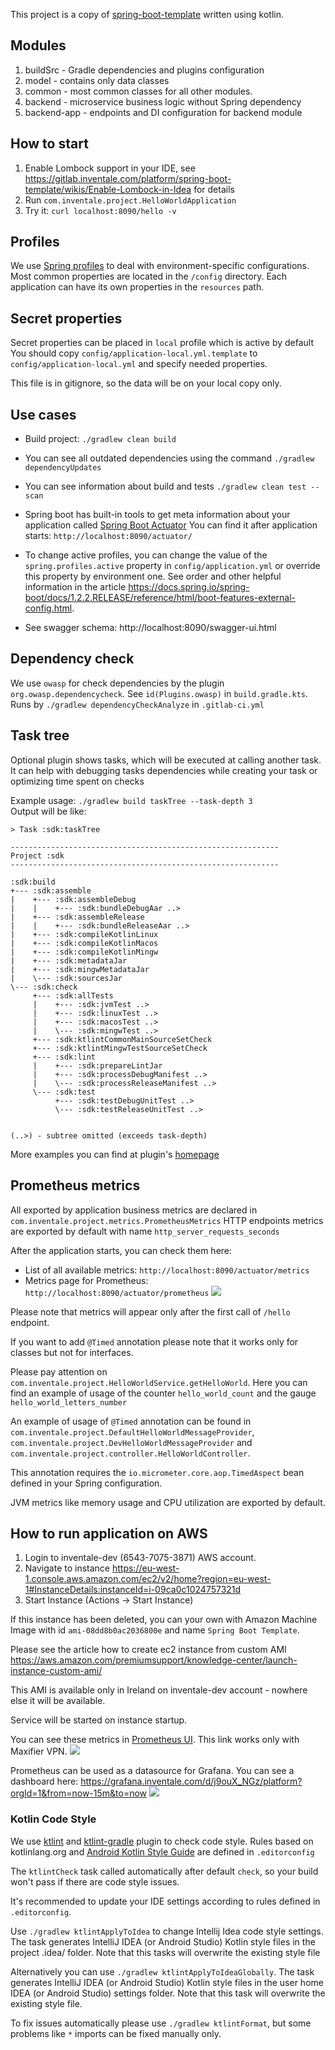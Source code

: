 This project is a copy of [spring-boot-template](https://gitlab.inventale.com/platform/templates/spring-boot-template) written using kotlin.

## Modules

1) buildSrc - Gradle dependencies and plugins configuration
2) model - contains only data classes
3) common - most common classes for all other modules.
4) backend - microservice business logic without Spring dependency 
5) backend-app - endpoints and DI configuration for backend module


## How to start

1) Enable Lombock support in your IDE, see https://gitlab.inventale.com/platform/spring-boot-template/wikis/Enable-Lombock-in-Idea for details
1) Run `com.inventale.project.HelloWorldApplication`
2) Try it: `curl localhost:8090/hello -v`

## Profiles

We use [Spring profiles](https://docs.spring.io/spring-boot/docs/current/reference/html/spring-boot-features.html#boot-features-profiles)
to deal with environment-specific configurations.
Most common properties are located in the `/config` directory.
Each application can have its own properties in the `resources` path.

## Secret properties

Secret properties can be placed in `local` profile which is active by default
You should copy `config/application-local.yml.template` to `config/application-local.yml`
and specify needed properties.

This file is in gitignore, so the data will be on your local copy only.

## Use cases
* Build project: `./gradlew clean build`

* You can see all outdated dependencies using the command `./gradlew dependencyUpdates`

* You can see information about build and tests `./gradlew clean test --scan`

* Spring boot has built-in tools to get meta information about your application
called [Spring Boot Actuator](https://docs.spring.io/spring-boot/docs/current/reference/html/production-ready-features.html)
You can find it after application starts: `http://localhost:8090/actuator/`

* To change active profiles, you can change the value of the `spring.profiles.active` property in `config/application.yml`
or override this property by environment one. See order and other helpful information in the article https://docs.spring.io/spring-boot/docs/1.2.2.RELEASE/reference/html/boot-features-external-config.html.

* See swagger schema: http://localhost:8090/swagger-ui.html

## Dependency check

We use `owasp` for check dependencies by the plugin `org.owasp.dependencycheck`.
See `id(Plugins.owasp)` in `build.gradle.kts`. Runs by `./gradlew dependencyCheckAnalyze` in `.gitlab-ci.yml`


## Task tree
Optional plugin shows tasks, which will be executed at calling another task. It can help with debugging tasks dependencies while creating your task or optimizing time spent on checks

Example usage: `./gradlew build taskTree --task-depth 3`  
Output will be like:
```
> Task :sdk:taskTree

------------------------------------------------------------
Project :sdk
------------------------------------------------------------

:sdk:build
+--- :sdk:assemble
|    +--- :sdk:assembleDebug
|    |    +--- :sdk:bundleDebugAar ..>
|    +--- :sdk:assembleRelease
|    |    +--- :sdk:bundleReleaseAar ..>
|    +--- :sdk:compileKotlinLinux
|    +--- :sdk:compileKotlinMacos
|    +--- :sdk:compileKotlinMingw
|    +--- :sdk:metadataJar
|    +--- :sdk:mingwMetadataJar
|    \--- :sdk:sourcesJar
\--- :sdk:check
     +--- :sdk:allTests
     |    +--- :sdk:jvmTest ..>
     |    +--- :sdk:linuxTest ..>
     |    +--- :sdk:macosTest ..>
     |    \--- :sdk:mingwTest ..>
     +--- :sdk:ktlintCommonMainSourceSetCheck
     +--- :sdk:ktlintMingwTestSourceSetCheck
     +--- :sdk:lint
     |    +--- :sdk:prepareLintJar
     |    +--- :sdk:processDebugManifest ..>
     |    \--- :sdk:processReleaseManifest ..>
     \--- :sdk:test
          +--- :sdk:testDebugUnitTest ..>
          \--- :sdk:testReleaseUnitTest ..>


(..>) - subtree omitted (exceeds task-depth)
```

More examples you can find at plugin's [homepage](https://github.com/dorongold/gradle-task-tree)

## Prometheus metrics

All exported by application business metrics are declared in `com.inventale.project.metrics.PrometheusMetrics`
HTTP endpoints metrics are exported by default with name `http_server_requests_seconds` 

After the application starts, you can check them here:
* List of all available metrics: `http://localhost:8090/actuator/metrics`
* Metrics page for Prometheus: `http://localhost:8090/actuator/prometheus`
![](resources/prometheus_metrics.png)

Please note that metrics will appear only after the first call of `/hello` endpoint.

If you want to add `@Timed` annotation please note that it works only for classes but not for interfaces. 

Please pay attention on `com.inventale.project.HelloWorldService.getHelloWorld`.
Here you can find an example of usage of the counter `hello_world_count` and the gauge `hello_world_letters_number`

An example of usage of `@Timed` annotation can be found in `com.inventale.project.DefaultHelloWorldMessageProvider`,
`com.inventale.project.DevHelloWorldMessageProvider` and `com.inventale.project.controller.HelloWorldController`.

This annotation requires the `io.micrometer.core.aop.TimedAspect` bean defined in your Spring configuration.

JVM metrics like memory usage and CPU utilization are exported by default.

## How to run application on AWS

1) Login to inventale-dev (6543-7075-3871) AWS account.
2) Navigate to instance https://eu-west-1.console.aws.amazon.com/ec2/v2/home?region=eu-west-1#InstanceDetails:instanceId=i-09ca0c1024757321d
3) Start Instance (Actions -> Start Instance)

If this instance has been deleted, you can your own with Amazon Machine Image with id `ami-08dd8b0ac2036800e` and name `Spring Boot Template`.

Please see the article how to create eс2 instance from custom AMI https://aws.amazon.com/premiumsupport/knowledge-center/launch-instance-custom-ami/ 

This AMI is available only in Ireland on inventale-dev account - nowhere else it will be available.

Service will be started on instance startup.

You can see these metrics in [Prometheus UI](http://prom-de.inventale.com:9090/graph?g0.range_input=1h&g0.expr=hello_world_letters_number&g0.tab=1&g1.range_input=1h&g1.expr=hello_world_letters_number&g1.tab=1&g2.range_input=1h&g2.expr=hello_message_provider_timed_seconds_sum&g2.tab=1&g3.range_input=1h&g3.expr=http_server_requests_seconds_sum&g3.tab=1).
This link works only with Maxifier VPN.
![](resources/prometheus.png)

Prometheus can be used as a datasource for Grafana. You can see a dashboard here: https://grafana.inventale.com/d/j9ouX_NGz/platform?orgId=1&from=now-15m&to=now
![](resources/grafana.png)

### Kotlin Code Style

We use [ktlint](https://github.com/pinterest/ktlint) and [ktlint-gradle](https://github.com/jlleitschuh/ktlint-gradle) 
plugin to check code style.
Rules based on kotlinlang.org and [Android Kotlin Style Guide](https://developer.android.com/kotlin/style-guide) are defined in `.editorconfig`

The `ktlintCheck` task called automatically after default `check`, so your build won't pass if there are code style issues.

It's recommended to update your IDE settings according to rules defined in `.editorconfig`.

Use `./gradlew ktlintApplyToIdea` to change Intellij Idea code style settings.
The task generates IntelliJ IDEA (or Android Studio) Kotlin style files in the project .idea/ folder. Note that this tasks will overwrite the existing style file

Alternatively you can use `./gradlew ktlintApplyToIdeaGlobally`. 
The task generates IntelliJ IDEA (or Android Studio) Kotlin style files in the user home IDEA (or Android Studio) settings folder. 
Note that this task will overwrite the existing style file.

To fix issues automatically please use `./gradlew ktlintFormat`, but some problems like `*` imports can be fixed manually only.
